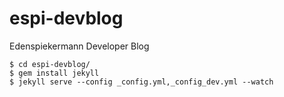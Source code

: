 # espi-devblog
Edenspiekermann Developer Blog

```
$ cd espi-devblog/
$ gem install jekyll
$ jekyll serve --config _config.yml,_config_dev.yml --watch
```
